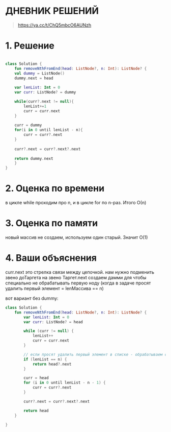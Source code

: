 # ДНЕВНИК РЕШЕНИЙ

> https://ya.cc/t/ChQ5mbcO6AUNzh

# 1. Решение

```kotlin

class Solution {
    fun removeNthFromEnd(head: ListNode?, n: Int): ListNode? {
    val dummy = ListNode()
    dummy.next = head
    
    var lenList: Int = 0
    var curr: ListNode? = dummy

    while(curr?.next != null){
        lenList+=1
        curr = curr.next
    }
    
    curr = dummy
    for(i in 0 until lenList - n){
        curr = curr?.next
    }
    
    curr?.next = curr?.next?.next
    
    return dummy.next
    }
}

```

# 2. Оценка по времени
в цикле while проходим про n, и в цикле for по n-раз. Итого О(n)

# 3. Оценка по памяти
новый массив не создаем, используем один старый. Значит O(1)

# 4. Ваши объяснения
curr.next это стрелка связи между цепочкой. нам нужно подменить звено доТаргета на звено Таргет.next
создаем дамми для чтобы специально не обрабатывать первую ноду (когда в задаче просят удалить первый элемент = lenМассива == n)

вот вариант без dummy:

```kotlin
class Solution {
    fun removeNthFromEnd(head: ListNode?, n: Int): ListNode? {
        var lenList: Int = 0
        var curr: ListNode? = head

        while (curr != null) {
            lenList++
            curr = curr.next
        }

        // если просят удалить первый элемент в списке - обрабатываем спициально
        if (lenList == n) {
            return head?.next
        }

        curr = head
        for (i in 0 until lenList - n - 1) {
            curr = curr?.next
        }

        curr?.next = curr?.next?.next

        return head
    }
    
}

```


